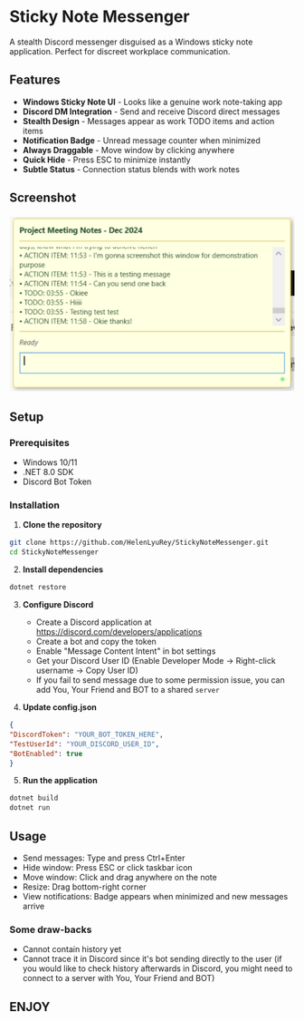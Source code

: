 # Sticky Note Messenger

A stealth Discord messenger disguised as a Windows sticky note application. Perfect for discreet workplace communication.

## Features

- **Windows Sticky Note UI** - Looks like a genuine work note-taking app
- **Discord DM Integration** - Send and receive Discord direct messages
- **Stealth Design** - Messages appear as work TODO items and action items
- **Notification Badge** - Unread message counter when minimized
- **Always Draggable** - Move window by clicking anywhere
- **Quick Hide** - Press ESC to minimize instantly
- **Subtle Status** - Connection status blends with work notes

## Screenshot
![alt text](image.png)


## Setup

### Prerequisites
- Windows 10/11
- .NET 8.0 SDK
- Discord Bot Token

### Installation

1. **Clone the repository**
```bash
git clone https://github.com/HelenLyuRey/StickyNoteMessenger.git
cd StickyNoteMessenger
```

2. **Install dependencies**
```bash
dotnet restore
```

3. **Configure Discord**
   - Create a Discord application at https://discord.com/developers/applications
   - Create a bot and copy the token
   - Enable "Message Content Intent" in bot settings
   - Get your Discord User ID (Enable Developer Mode → Right-click username → Copy User ID)
   - If you fail to send message due to some permission issue, you can add You, Your Friend and BOT to a shared `server` 

4. **Update config.json**
```json
{
"DiscordToken": "YOUR_BOT_TOKEN_HERE",
"TestUserId": "YOUR_DISCORD_USER_ID",
"BotEnabled": true
}
```

5. **Run the application**
```bash
dotnet build
dotnet run
```

## Usage

- Send messages: Type and press Ctrl+Enter
- Hide window: Press ESC or click taskbar icon
- Move window: Click and drag anywhere on the note
- Resize: Drag bottom-right corner
- View notifications: Badge appears when minimized and new messages arrive

### Some draw-backs
- Cannot contain history yet
- Cannot trace it in Discord since it's bot sending directly to the user (if you would like to check history afterwards in Discord, you might need to connect to a server with You, Your Friend and BOT)

## ENJOY
